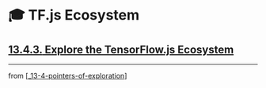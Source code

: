 # 🎓 TF.js Ecosystem

## [**13.4.3.** Explore the TensorFlow.js Ecosystem](https://livebook.manning.com/book/deep-learning-with-javascript/chapter-13/1)

---
from [[_13-4-pointers-of-exploration]]

[//begin]: # "Autogenerated link references for markdown compatibility"
[_13-4-pointers-of-exploration]: _13-4-pointers-of-exploration.md "🎓 Exploration"
[//end]: # "Autogenerated link references"